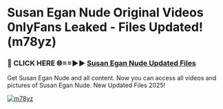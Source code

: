 # Susan Egan Nude Original Videos 0nlyFans Leaked - Files Updated! (m78yz)

<h3>🔴 CLICK HERE 🌐==►► <a href="https://tinyurl.com/5h6xmrr3" rel="nofollow">Susan Egan Nude Updated Files</a></h3>

Get Susan Egan Nude and all content. Now you can access all videos and pictures of Susan Egan Nude. New Updated Files 2025!

[![m78yz](https://i.imgur.com/KVD873Z.gif)](https://tinyurl.com/5h6xmrr3)
